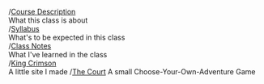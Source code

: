 /[Course Description](https://velazdie001.github.io/IB-CS-Stuff/Course-Description.md)  
      What this class is about    
/[Syllabus](https://velazdie001.github.io/IB-CS-Stuff/Syllabus.md)  
      What's to be expected in this class    
/[Class Notes](https://velazdie001.github.io/IB-CS-Stuff/Class-Notes.md)  
      What I've learned in the class    
/[King Crimson](https://velazdie001.github.io/IB-CS-Stuff/KingCrimson.html)      
      A little site I made
/[The Court](https://velazdie001.github.io/IB-CS-Stuff/game.html)
A small Choose-Your-Own-Adventure Game
